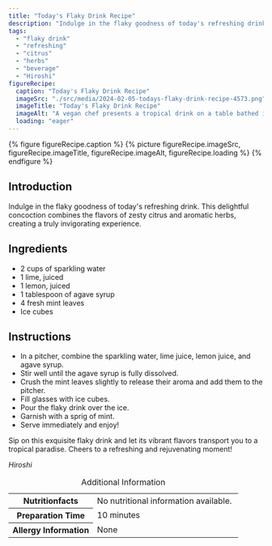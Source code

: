 ```yaml
---
title: "Today's Flaky Drink Recipe"
description: "Indulge in the flaky goodness of today's refreshing drink. This delightful concoction combines the flavors of zesty citrus and aromatic herbs, creating a truly invigorating experience."
tags:
  - "flaky drink"
  - "refreshing"
  - "citrus"
  - "herbs"
  - "beverage"
  - "Hiroshi"
figureRecipe: 
  caption: "Today's Flaky Drink Recipe"
  imageSrc: "./src/media/2024-02-05-todays-flaky-drink-recipe-4573.png"
  imageTitle: "Today's Flaky Drink Recipe"
  imageAlt: "A vegan chef presents a tropical drink on a table bathed in natural light. A glass pitcher filled with a pale yellow flaky drink is surrounded by glasses of ice, garnished with fresh mint."
  loading: "eager"
---
```


{% figure figureRecipe.caption %}
{% picture figureRecipe.imageSrc, figureRecipe.imageTitle, figureRecipe.imageAlt, figureRecipe.loading %}
{% endfigure %}

## Introduction

Indulge in the flaky goodness of today's refreshing drink. This delightful concoction combines the flavors of zesty citrus and aromatic herbs, creating a truly invigorating experience.

## Ingredients

- 2 cups of sparkling water
- 1 lime, juiced
- 1 lemon, juiced
- 1 tablespoon of agave syrup
- 4 fresh mint leaves
- Ice cubes

## Instructions

- In a pitcher, combine the sparkling water, lime juice, lemon juice, and agave syrup.
- Stir well until the agave syrup is fully dissolved.
- Crush the mint leaves slightly to release their aroma and add them to the pitcher.
- Fill glasses with ice cubes.
- Pour the flaky drink over the ice.
- Garnish with a sprig of mint.
- Serve immediately and enjoy!

Sip on this exquisite flaky drink and let its vibrant flavors transport you to a tropical paradise. Cheers to a refreshing and rejuvenating moment!

*Hiroshi*

<table><caption class='sr-only'>Additional Information</caption><tr><th>Nutritionfacts</th><td>No nutritional information available.&nbsp;</td></tr><tr><th>Preparation Time</th><td>10 minutes&nbsp;</td></tr><tr><th>Allergy Information</th><td>None&nbsp;</td></tr></table>


